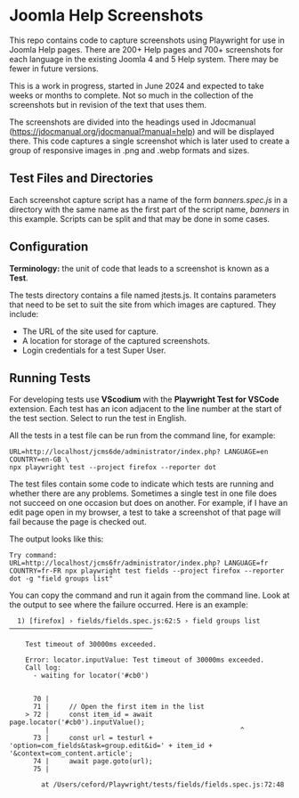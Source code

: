 # Joomla Help Screenshots

This repo contains code to capture screenshots using Playwright for use in
Joomla Help pages. There are 200+ Help pages and 700+ screenshots for each
language in the existing Joomla 4 and 5 Help system. There may be fewer in
future versions.

This is a work in progress, started in June 2024 and expected to take
weeks or months to complete. Not so much in the collection of the screenshots
but in revision of the text that uses them.

The screenshots are divided into the headings used in Jdocmanual
(https://jdocmanual.org/jdocmanual?manual=help) and will be displayed there.
This code captures a single screenshot which is later used to create a group
of responsive images in .png and .webp formats and sizes.

## Test Files and Directories

Each screenshot capture script has a name of the form *banners.spec.js* in a
directory with the same name as the first part of the script name, *banners*
in this example. Scripts can be split and that may be done in some cases.

## Configuration

**Terminology:** the unit of code that leads to a screenshot is known as a
**Test**.

The tests directory contains a file named jtests.js. It contains parameters
that need to be set to suit the site from which images are captured. They
include:

* The URL of the site used for capture.
* A location for storage of the captured screenshots.
* Login credentials for a test Super User.

## Running Tests

For developing tests use **VScodium** with the **Playwright
Test for VSCode** extension. Each test has an icon adjacent to the line number
at the start of the test section. Select to run the test in English.

All the tests in a test file can be run from the command line, for example:
```
URL=http://localhost/jcms6de/administrator/index.php? LANGUAGE=en COUNTRY=en-GB \
npx playwright test --project firefox --reporter dot
```

The test files contain some code to indicate which tests are running and
whether there are any problems. Sometimes a single test in one file does not
succeed on one occasion but does on another. For example, if I have an edit
page open in my browser, a test to take a screenshot of that page will fail
because the page is checked out.

The output looks like this:

```
Try command:
URL=http://localhost/jcms6fr/administrator/index.php? LANGUAGE=fr COUNTRY=fr-FR npx playwright test fields --project firefox --reporter dot -g "field groups list"
```
You can copy the command and run it again from the command line. Look at the
output to see where the failure occurred. Here is an example:

```
  1) [firefox] › fields/fields.spec.js:62:5 › field groups list ────────────────────────────────────

    Test timeout of 30000ms exceeded.

    Error: locator.inputValue: Test timeout of 30000ms exceeded.
    Call log:
      - waiting for locator('#cb0')


      70 |
      71 |     // Open the first item in the list
    > 72 |     const item_id = await page.locator('#cb0').inputValue();
         |                                                ^
      73 |     const url = testurl + 'option=com_fields&task=group.edit&id=' + item_id + '&context=com_content.article';
      74 |     await page.goto(url);
      75 |

        at /Users/ceford/Playwright/tests/fields/fields.spec.js:72:48
```

